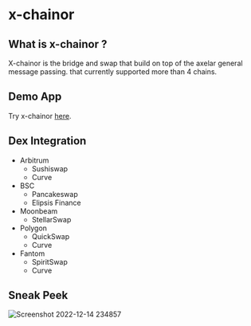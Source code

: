 # x-chainor

## What is x-chainor ?
X-chainor is the bridge and swap that build on top of the axelar general message passing. that currently supported more than 4 chains.

## Demo App
  Try x-chainor [here](https://kaleidoscopic-fairy-9fb69f.netlify.app/).
  
## Dex Integration
- Arbitrum
  - Sushiswap
  - Curve
- BSC
  - Pancakeswap
  - Elipsis Finance
- Moonbeam
  - StellarSwap
- Polygon
  - QuickSwap
  - Curve
- Fantom
  - SpiritSwap
  - Curve

## Sneak Peek

![Screenshot 2022-12-14 234857](https://user-images.githubusercontent.com/26589426/207657539-f9475ae1-797c-4ba4-a45e-ef021ce7c469.png)

